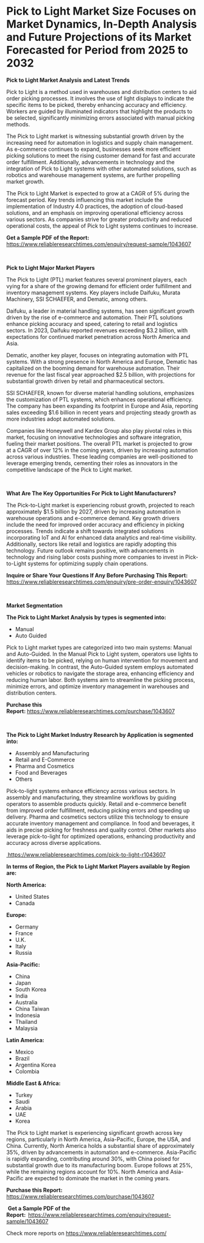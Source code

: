 <p><h1>Pick to Light Market Size Focuses on Market Dynamics, In-Depth Analysis and Future Projections of its Market Forecasted for Period from 2025 to 2032</h1></p><p><strong>Pick to Light Market Analysis and Latest Trends</strong></p>
<p><p>Pick to Light is a method used in warehouses and distribution centers to aid order picking processes. It involves the use of light displays to indicate the specific items to be picked, thereby enhancing accuracy and efficiency. Workers are guided by illuminated indicators that highlight the products to be selected, significantly minimizing errors associated with manual picking methods.</p><p>The Pick to Light market is witnessing substantial growth driven by the increasing need for automation in logistics and supply chain management. As e-commerce continues to expand, businesses seek more efficient picking solutions to meet the rising customer demand for fast and accurate order fulfillment. Additionally, advancements in technology and the integration of Pick to Light systems with other automated solutions, such as robotics and warehouse management systems, are further propelling market growth. </p><p>The Pick to Light Market is expected to grow at a CAGR of 5% during the forecast period. Key trends influencing this market include the implementation of Industry 4.0 practices, the adoption of cloud-based solutions, and an emphasis on improving operational efficiency across various sectors. As companies strive for greater productivity and reduced operational costs, the appeal of Pick to Light systems continues to increase.</p></p>
<p><strong>Get a Sample PDF of the Report:&nbsp;</strong> <a href="https://www.reliableresearchtimes.com/enquiry/request-sample/1043607?utm_campaign=2451&utm_medium=2&utm_source=Github&utm_content=ia&utm_term=17022025&utm_id=pick-to-light">https://www.reliableresearchtimes.com/enquiry/request-sample/1043607</a></p>
<p>&nbsp;</p>
<p><strong>Pick to Light Major Market Players</strong></p>
<p><p>The Pick to Light (PTL) market features several prominent players, each vying for a share of the growing demand for efficient order fulfillment and inventory management systems. Key players include Daifuku, Murata Machinery, SSI SCHAEFER, and Dematic, among others. </p><p>Daifuku, a leader in material handling systems, has seen significant growth driven by the rise of e-commerce and automation. Their PTL solutions enhance picking accuracy and speed, catering to retail and logistics sectors. In 2023, Daifuku reported revenues exceeding $3.2 billion, with expectations for continued market penetration across North America and Asia.</p><p>Dematic, another key player, focuses on integrating automation with PTL systems. With a strong presence in North America and Europe, Dematic has capitalized on the booming demand for warehouse automation. Their revenue for the last fiscal year approached $2.5 billion, with projections for substantial growth driven by retail and pharmaceutical sectors.</p><p>SSI SCHAEFER, known for diverse material handling solutions, emphasizes the customization of PTL systems, which enhances operational efficiency. The company has been expanding its footprint in Europe and Asia, reporting sales exceeding $1.6 billion in recent years and projecting steady growth as more industries adopt automated solutions.</p><p>Companies like Honeywell and Kardex Group also play pivotal roles in this market, focusing on innovative technologies and software integration, fueling their market positions. The overall PTL market is projected to grow at a CAGR of over 12% in the coming years, driven by increasing automation across various industries. These leading companies are well-positioned to leverage emerging trends, cementing their roles as innovators in the competitive landscape of the Pick to Light market.</p></p>
<p>&nbsp;</p>
<p><strong>What Are The Key Opportunities For Pick to Light Manufacturers?</strong></p>
<p><p>The Pick-to-Light market is experiencing robust growth, projected to reach approximately $1.5 billion by 2027, driven by increasing automation in warehouse operations and e-commerce demand. Key growth drivers include the need for improved order accuracy and efficiency in picking processes. Trends indicate a shift towards integrated solutions incorporating IoT and AI for enhanced data analytics and real-time visibility. Additionally, sectors like retail and logistics are rapidly adopting this technology. Future outlook remains positive, with advancements in technology and rising labor costs pushing more companies to invest in Pick-to-Light systems for optimizing supply chain operations.</p></p>
<p><strong>Inquire or Share Your Questions If Any Before Purchasing This Report:</strong> <a href="https://www.reliableresearchtimes.com/enquiry/pre-order-enquiry/1043607?utm_campaign=2451&utm_medium=2&utm_source=Github&utm_content=ia&utm_term=17022025&utm_id=pick-to-light">https://www.reliableresearchtimes.com/enquiry/pre-order-enquiry/1043607</a></p>
<p>&nbsp;</p>
<p><strong>Market Segmentation</strong></p>
<p><strong>The Pick to Light Market Analysis by types is segmented into:</strong></p>
<p><ul><li>Manual</li><li>Auto Guided</li></ul></p>
<p><p>Pick to Light market types are categorized into two main systems: Manual and Auto-Guided. In the Manual Pick to Light system, operators use lights to identify items to be picked, relying on human intervention for movement and decision-making. In contrast, the Auto-Guided system employs automated vehicles or robotics to navigate the storage area, enhancing efficiency and reducing human labor. Both systems aim to streamline the picking process, minimize errors, and optimize inventory management in warehouses and distribution centers.</p></p>
<p><strong>Purchase this Report:&nbsp;</strong><a href="https://www.reliableresearchtimes.com/purchase/1043607?utm_campaign=2451&utm_medium=2&utm_source=Github&utm_content=ia&utm_term=17022025&utm_id=pick-to-light">https://www.reliableresearchtimes.com/purchase/1043607</a></p>
<p>&nbsp;</p>
<p><strong>The Pick to Light Market Industry Research by Application is segmented into:</strong></p>
<p><ul><li>Assembly and Manufacturing</li><li>Retail and E-Commerce</li><li>Pharma and Cosmetics</li><li>Food and Beverages</li><li>Others</li></ul></p>
<p><p>Pick-to-light systems enhance efficiency across various sectors. In assembly and manufacturing, they streamline workflows by guiding operators to assemble products quickly. Retail and e-commerce benefit from improved order fulfillment, reducing picking errors and speeding up delivery. Pharma and cosmetics sectors utilize this technology to ensure accurate inventory management and compliance. In food and beverages, it aids in precise picking for freshness and quality control. Other markets also leverage pick-to-light for optimized operations, enhancing productivity and accuracy across diverse applications.</p></p>
<p><a href="https://www.reliableresearchtimes.com/pick-to-light-r1043607?utm_campaign=2451&utm_medium=2&utm_source=Github&utm_content=ia&utm_term=17022025&utm_id=pick-to-light">&nbsp;https://www.reliableresearchtimes.com/pick-to-light-r1043607</a></p>
<p><strong>In terms of Region, the Pick to Light Market Players available by Region are:</strong></p>
<p>
    <p> <strong> North America: </strong>
        <ul>
            <li>United States</li>
            <li>Canada</li>
        </ul>
        </p> 
    <p> <strong> Europe: </strong>
        <ul>
            <li>Germany</li>
            <li>France</li>
            <li>U.K.</li>
            <li>Italy</li>
            <li>Russia</li>
        </ul>
        </p> 
    <p> <strong> Asia-Pacific: </strong>
        <ul>
            <li>China</li>
            <li>Japan</li>
            <li>South Korea</li>
            <li>India</li>
            <li>Australia</li>
            <li>China Taiwan</li>
            <li>Indonesia</li>
            <li>Thailand</li>
            <li>Malaysia</li>
        </ul>
        </p> 
    <p> <strong> Latin America: </strong>
        <ul>
            <li>Mexico</li>
            <li>Brazil</li>
            <li>Argentina Korea</li>
            <li>Colombia</li>
        </ul>
        </p> 
    <p> <strong> Middle East & Africa: </strong>
        <ul>
            <li>Turkey</li>
            <li>Saudi</li>
            <li>Arabia</li>
            <li>UAE</li>
            <li>Korea</li>
        </ul>
    </p>
    </p>
<p><p>The Pick to Light market is experiencing significant growth across key regions, particularly in North America, Asia-Pacific, Europe, the USA, and China. Currently, North America holds a substantial share of approximately 35%, driven by advancements in automation and e-commerce. Asia-Pacific is rapidly expanding, contributing around 30%, with China poised for substantial growth due to its manufacturing boom. Europe follows at 25%, while the remaining regions account for 10%. North America and Asia-Pacific are expected to dominate the market in the coming years.</p></p>
<p><strong>Purchase this Report: </strong><a href="https://www.reliableresearchtimes.com/purchase/1043607?utm_campaign=2451&utm_medium=2&utm_source=Github&utm_content=ia&utm_term=17022025&utm_id=pick-to-light">https://www.reliableresearchtimes.com/purchase/1043607</a></p>
<p>&nbsp;<strong>Get a Sample PDF of the Report:&nbsp;&nbsp;</strong><a href="https://www.reliableresearchtimes.com/enquiry/request-sample/1043607?utm_campaign=2451&utm_medium=2&utm_source=Github&utm_content=ia&utm_term=17022025&utm_id=pick-to-light">https://www.reliableresearchtimes.com/enquiry/request-sample/1043607</a></p>
<p><strong></strong></p>
<p>Check more reports on <a href="https://www.reliableresearchtimes.com/?utm_campaign=2451&utm_medium=2&utm_source=Github&utm_content=ia&utm_term=17022025&utm_id=pick-to-light">https://www.reliableresearchtimes.com/</a></p>